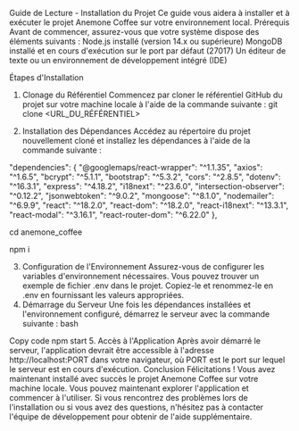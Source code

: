 Guide de Lecture - Installation du Projet
Ce guide vous aidera à installer et à exécuter le projet Anemone Coffee sur votre environnement local.
Prérequis
Avant de commencer, assurez-vous que votre système dispose des éléments suivants :
Node.js installé (version 14.x ou supérieure)
MongoDB installé et en cours d'exécution sur le port par défaut (27017)
Un éditeur de texte ou un environnement de développement intégré (IDE)

Étapes d'Installation
1. Clonage du Référentiel
Commencez par cloner le référentiel GitHub du projet sur votre machine locale à l'aide de la commande suivante :
git clone <URL_DU_RÉFÉRENTIEL>

2. Installation des Dépendances
Accédez au répertoire du projet nouvellement cloné et installez les dépendances à l'aide de la commande suivante :

"dependencies": {
    "@googlemaps/react-wrapper": "^1.1.35",
    "axios": "^1.6.5",
    "bcrypt": "^5.1.1",
    "bootstrap": "^5.3.2",
    "cors": "^2.8.5",
    "dotenv": "^16.3.1",
    "express": "^4.18.2",
    "i18next": "^23.6.0",
    "intersection-observer": "^0.12.2",
    "jsonwebtoken": "^9.0.2",
    "mongoose": "^8.1.0",
    "nodemailer": "^6.9.9",
    "react": "^18.2.0",
    "react-dom": "^18.2.0",
    "react-i18next": "^13.3.1",
    "react-modal": "^3.16.1",
    "react-router-dom": "^6.22.0"
  },

cd anemone_coffee

npm i 



3. Configuration de l'Environnement
Assurez-vous de configurer les variables d'environnement nécessaires. Vous pouvez trouver un exemple de fichier .env dans le projet. Copiez-le et renommez-le en .env en fournissant les valeurs appropriées.
4. Démarrage du Serveur
Une fois les dépendances installées et l'environnement configuré, démarrez le serveur avec la commande suivante :
bash

Copy code
npm start
5. Accès à l'Application
Après avoir démarré le serveur, l'application devrait être accessible à l'adresse http://localhost:PORT dans votre navigateur, où PORT est le port sur lequel le serveur est en cours d'exécution.
Conclusion
Félicitations ! Vous avez maintenant installé avec succès le projet Anemone Coffee sur votre machine locale. Vous pouvez maintenant explorer l'application et commencer à l'utiliser.
Si vous rencontrez des problèmes lors de l'installation ou si vous avez des questions, n'hésitez pas à contacter l'équipe de développement pour obtenir de l'aide supplémentaire.
